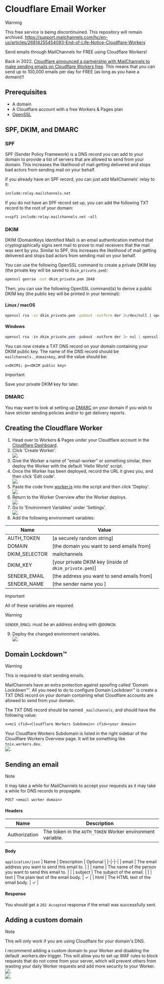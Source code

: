 # Cloudflare Email Worker
> [!WARNING]
> This free service is being discontinuined. This repository will remain archived.
> https://support.mailchannels.com/hc/en-us/articles/26814255454093-End-of-Life-Notice-Cloudflare-Workers

Send emails through MailChannels for FREE using Cloudflare Workers!

Back in 2022, [Cloudflare announced a partnership with MailChannels to make sending emails on Cloudflare Workers free](https://blog.cloudflare.com/sending-email-from-workers-with-mailchannels). This means that you can send up to 100,000 emails per day for FREE (as long as you have a domain)!!


## Prerequisites
- A domain
- A Cloudflare account with a free Workers & Pages plan
- [OpenSSL](https://www.openssl.org/)


## SPF, DKIM, and DMARC
### SPF
SPF (Sender Policy Framework) is a DNS record you can add to your domain to provide a list of servers that are allowed to send from your domain. This increases the likelihood of mail getting delivered and stops bad actors from sending mail on your behalf.

If you already have an SPF record, you can just add MailChannels' relay to it:
```txt
include:relay.mailchannels.net
```

If you do not have an SPF record set up, you can add the following TXT record to the root of your domain:
```txt
v=spf1 include:relay.mailchannels.net ~all
```

### DKIM
DKIM (DomainKeys Identified Mail) is an email authentication method that cryptographically signs sent mail to prove to mail receivers that the mail was sent by you. Similar to SPF, this increases the likelihood of mail getting delivered and stops bad actors from sending mail on your behalf.

You can use the following OpenSSL command to create a private DKIM key (the private key will be saved to `dkim_private.pem`):
```bash
openssl genrsa -out dkim_private.pem 2048
```

Then, you can use the following OpenSSL command(s) to derive a public DKIM key (the public key will be printed in your terminal):
#### Linux / macOS
```bash
openssl rsa -in dkim_private.pem -pubout -outform der 2>/dev/null | openssl base64 -A
```
#### Windows
```powershell
openssl rsa -in dkim_private.pem -pubout -outform der 2> nul | openssl base64 -A
```

You can now create a TXT DNS record on your domain containing your DKIM public key. The name of the DNS record should be `mailchannels._domainkey`, and the value should be:
```txt
v=DKIM1; p=<DKIM public key>
```

> [!IMPORTANT]
> Save your private DKIM key for later.

### DMARC
You may want to look at setting up [DMARC](https://en.wikipedia.org/wiki/DMARC) on your domain if you wish to have stricter sending policies and/or to get delivery reports.


## Creating the Cloudflare Worker
1. Head over to Workers & Pages under your Cloudflare account in the [Cloudflare Dashboard](https://dash.cloudflare.com).
2. Click 'Create Worker'. <br /> ![.](https://u.cubeupload.com/tnix100/workersoverview.png)
3. Give the Worker a name of "email-worker" or something similar, then deploy the Worker with the default 'Hello World' script.
4. Once the Worker has been deployed, record the URL it gives you, and then click 'Edit code'. <br /> ![.](https://u.cubeupload.com/tnix100/workereditcode.png)
5. Paste the code from [worker.js](https://raw.githubusercontent.com/tnix100/CF-Email-Worker/main/worker.js) into the script and then click 'Deploy'. <br /> ![.](https://u.cubeupload.com/tnix100/workereditcode2.png)
6. Return to the Worker Overview after the Worker deploys. <br /> ![.](https://u.cubeupload.com/tnix100/workerreturn.png)
7. Go to 'Environment Variables' under 'Settings'. <br /> ![.](https://u.cubeupload.com/tnix100/workerenvvars.png)
8. Add the following environment variables:

| Name | Value |
|-|-|
| AUTH_TOKEN | [a securely random string] |
| DOMAIN | [the domain you want to send emails from] |
| DKIM_SELECTOR | mailchannels |
| DKIM_KEY | [your private DKIM key (inside of `dkim_private.pem`)] |
| SENDER_EMAIL | [the address you want to send emails from] |
| SENDER_NAME | [the sender name you ] |

> [!IMPORTANT]
> All of these variables are required.

> [!WARNING]
> `SENDER_EMAIL` must be an address ending with @`DOMAIN`.

9. Deploy the changed environment variables. <br /> ![.](https://u.cubeupload.com/tnix100/workerenvvarsdeploy.png)

## Domain Lockdown™
> [!WARNING]
> This is required to start sending emails.

MailChannels have an extra protection against spoofing called 'Domain Lockdown™'. All you need to do to configure Domain Lockdown™ is create a TXT DNS record on your domain containing what Cloudflare accounts are allowed to send from your domain.

The TXT DNS record should be named `_mailchannels`, and should have the following value:
```txt
v=mc1 cfid=<Cloudflare Workers Subdomain> cfid=<your domain>
```
Your Cloudflare Workers Subdomain is listed in the right sidebar of the Cloudflare Workers Overview page. It will be something like `tnix.workers.dev`. <br /> ![.](https://u.cubeupload.com/tnix100/202workerssubdomain.png)


## Sending an email
> [!NOTE]
> It may take a while for MailChannels to accept your requests as it may take a while for DNS records to propagate.

```http
POST <email worker domain>
```

#### Headers
| Name | Description |
|-|-|
| Authorization | The token in the `AUTH_TOKEN` Worker environment variable. |

#### Body
`application/json`
| Name | Description | Optional |
|-|-|-|
| email | The email address you want to send this email to. | |
| name | The name of the person you want to send this email to. | |
| subject | The subject of the email. | |
| text | The plain text of the email body. | ✓ |
| html | The HTML text of the email body. | ✓ |

#### Response
You should get a `202 Accepted` response if the email was successfully sent.


## Adding a custom domain
> [!NOTE]
> This will only work if you are using Cloudflare for your domain's DNS.

I recommend adding a custom domain to your Worker and disabling the default .workers.dev trigger. This will allow you to set up WAF rules to block requests that do not come from your server, which will prevent others from wasting your daily Worker requests and add more security to your Worker. <br /> ![.](https://u.cubeupload.com/tnix100/workertriggers.png) <br /> ![.](https://u.cubeupload.com/tnix100/workerwaf.png)
